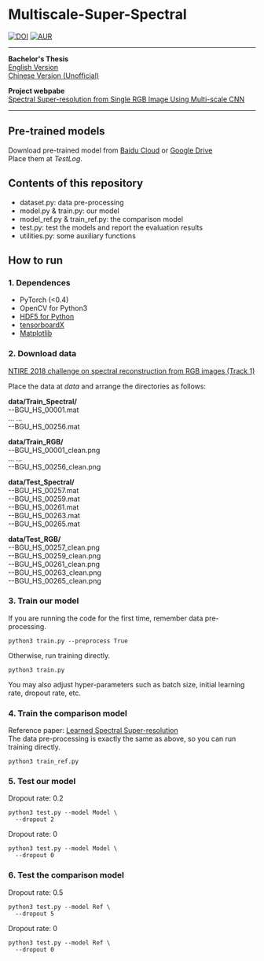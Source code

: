# Multiscale-Super-Spectral  

[![DOI](https://zenodo.org/badge/DOI/10.5281/zenodo.1286315.svg)](https://doi.org/10.5281/zenodo.1286315)
[![AUR](https://img.shields.io/aur/license/yaourt.svg?style=plastic)](LICENSE)   

***
**Bachelor's Thesis**  
[English Version](https://saoyan.github.io/assets/Bachelor-Thesis/Bachelor-Thesis.pdf)  
[Chinese Version (Unofficial)](https://saoyan.github.io/assets/Bachelor-Thesis/Bachelor-Thesis-CHN.pdf)  

**Project webpabe**  
[Spectral Super-resolution from Single RGB Image Using Multi-scale CNN](https://saoyan.github.io/super-spectral/)

***

## Pre-trained models  
Download pre-trained model from [Baidu Cloud](https://pan.baidu.com/s/1E-cJM4ftyTzbprFFGMz3dQ) or [Google Drive](https://drive.google.com/open?id=1ufcRw8P3bWSpsNB_4o88qjUldOtmqNMM)  
Place them at *TestLog*.

## Contents of this repository  
* dataset.py: data pre-processing
* model.py & train.py: our model
* model_ref.py & train_ref.py: the comparison model
* test.py: test the models and report the evaluation results
* utilities.py: some auxiliary functions

## How to run  

### 1. Dependences  
* PyTorch (<0.4)  
* OpenCV for Python3
* [HDF5 for Python](http://www.h5py.org/)
* [tensorboardX](https://github.com/lanpa/tensorboard-pytorch)
* [Matplotlib](https://matplotlib.org/)

### 2. Download data  

[NTIRE 2018 challenge on spectral reconstruction from RGB images (Track 1)](https://competitions.codalab.org/competitions/18034)  

Place the data at *data* and arrange the directories as follows:

**data/Train_Spectral/**  
--BGU_HS_00001.mat  
... ...  
--BGU_HS_00256.mat  

**data/Train_RGB/**  
--BGU_HS_00001_clean.png  
... ...  
--BGU_HS_00256_clean.png  

**data/Test_Spectral/**  
--BGU_HS_00257.mat  
--BGU_HS_00259.mat  
--BGU_HS_00261.mat  
--BGU_HS_00263.mat  
--BGU_HS_00265.mat  

**data/Test_RGB/**  
--BGU_HS_00257_clean.png  
--BGU_HS_00259_clean.png  
--BGU_HS_00261_clean.png  
--BGU_HS_00263_clean.png  
--BGU_HS_00265_clean.png  

### 3. Train our model  
If you are running the code for the first time, remember data pre-processing.  
```
python3 train.py --preprocess True
```
Otherwise, run training directly.  
```
python3 train.py
```
You may also adjust hyper-parameters such as batch size, initial learning rate, dropout rate, etc.

### 4. Train the comparison model  
Reference paper: [Learned Spectral Super-resolution](https://arxiv.org/abs/1703.09470)  
The data pre-processing is exactly the same as above, so you can run training directly.
```
python3 train_ref.py
```

### 5. Test our model  
Dropout rate: 0.2
```
python3 test.py --model Model \
  --dropout 2
```
Dropout rate: 0
```
python3 test.py --model Model \
  --dropout 0
```

### 6. Test the comparison model
Dropout rate: 0.5
```
python3 test.py --model Ref \
  --dropout 5
```
Dropout rate: 0
```
python3 test.py --model Ref \
  --dropout 0
```

